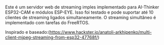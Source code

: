 
Este é um servidor web de streaming imples implementado para AI-Thinker ESP32-CAM
   e módulos ESP-EYE.
   Isso foi testado e pode suportar até 10 clientes de streaming ligados simultaneamente.
   O streaming simultâneo é implementado com tarefas do FreeRTOS.

   Inspirado e baseado:(https://www.hackster.io/anatoli-arkhipenko/multi-client-mjpeg-streaming-from-esp32-47768f/)



